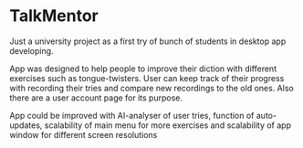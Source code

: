 # TalkMentor

Just a university project as a first try of bunch of students in desktop app developing. 

App was designed to help people to improve their diction with different exercises such as tongue-twisters. 
User can keep track of their progress with recording their tries and compare new recordings to the old ones. 
Also there are a user account page for its purpose.

App could be improved with AI-analyser of user tries, function of auto-updates, scalability of main menu for more exercises and scalability of app window 
for different screen resolutions
